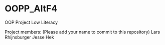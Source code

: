 # OOPP_AltF4
OOP Project Low Literacy

Project members: (Please add your name to commit to this repository)
Lars Rhijnsburger
Jesse Hek
